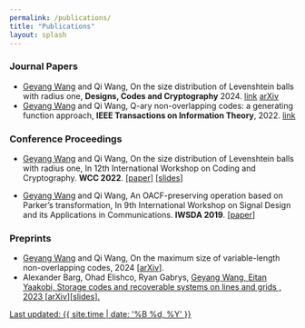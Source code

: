 ```yaml
---
permalink: /publications/
title: "Publications"
layout: splash
---
```


### Journal Papers

- <u>Geyang Wang</u> and Qi Wang, On the size distribution of Levenshtein balls with radius one, **Designs, Codes and Cryptography** 2024. [link](https://link.springer.com/article/10.1007/s10623-024-01382-1) [arXiv](https://arxiv.org/abs/2204.02201)
- <u>Geyang Wang</u> and Qi Wang, Q-ary non-overlapping codes: a generating function approach, **IEEE Transactions on Information Theory**, 2022. [link](https://ieeexplore.ieee.org/document/9758795)

### Conference Proceedings

- <u>Geyang Wang</u> and Qi Wang, On the size distribution of Levenshtein balls with radius one, In 12th International Workshop on Coding and Cryptography. **WCC 2022**. [[paper]](https://www.wcc2022.uni-rostock.de/storages/uni-rostock/Tagungen/WCC2022/Papers/WCC_2022_paper_55.pdf) [[slides]](https://geyang.wang/assets/slides/WCC2022_slides.pdf)

- <u>Geyang Wang</u> and Qi Wang, An OACF-preserving operation based on Parker’s transformation, In 9th International Workshop on Signal Design and its Applications in Communications. **IWSDA 2019**. [[paper](https://arxiv.org/abs/2004.03799)]


### Preprints

- <u>Geyang Wang</u> and Qi Wang, On the maximum size of variable-length non-overlapping codes, 2024 [[arXiv](https://arxiv.org/abs/2402.18896)].
- Alexander Barg, Ohad Elishco, Ryan Gabrys, <u>Geyang Wang<u>, Eitan Yaakobi, Storage codes and recoverable systems on lines and grids
, 2023 [[arXiv](https://arxiv.org/abs/2308.14558)][[slides]()].



<!-- Last updated: April 6, 2022 -->
Last updated: {{ site.time | date: '%B %d, %Y' }}
